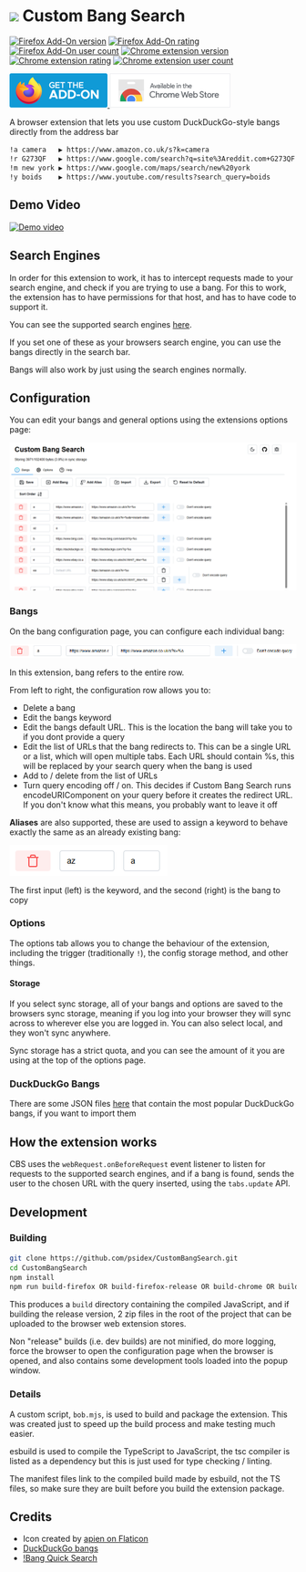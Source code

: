 # ![](./images/icons/icon_28.png) Custom Bang Search

[![Firefox Add-On version](https://img.shields.io/amo/v/custombangsearch?colorA=35383d)](https://addons.mozilla.org/en-US/firefox/addon/custombangsearch/)
[![Firefox Add-On rating](https://img.shields.io/amo/rating/custombangsearch?colorA=35383d)](https://addons.mozilla.org/en-US/firefox/addon/custombangsearch/)
[![Firefox Add-On user count](https://img.shields.io/amo/users/custombangsearch?colorA=35383d)](https://addons.mozilla.org/en-US/firefox/addon/custombangsearch/)
[![Chrome extension version](https://img.shields.io/chrome-web-store/v/oobpkmpnffeacpnfbbepbdlhbfdejhpg?colorA=35383d)](https://chrome.google.com/webstore/detail/custom-bang-search/oobpkmpnffeacpnfbbepbdlhbfdejhpg?hl=en)
[![Chrome extension rating](https://img.shields.io/chrome-web-store/rating/oobpkmpnffeacpnfbbepbdlhbfdejhpg?colorA=35383d)](https://chrome.google.com/webstore/detail/custom-bang-search/oobpkmpnffeacpnfbbepbdlhbfdejhpg?hl=en)
[![Chrome extension user count](https://img.shields.io/chrome-web-store/users/oobpkmpnffeacpnfbbepbdlhbfdejhpg?colorA=35383d)](https://chrome.google.com/webstore/detail/custom-bang-search/oobpkmpnffeacpnfbbepbdlhbfdejhpg?hl=en)

<a href="https://addons.mozilla.org/en-US/firefox/addon/custombangsearch/">
<img src="./images/promotion/firefox.svg" alt="Firefox Add-On link" height="60"/>
</a>

<a href="https://chrome.google.com/webstore/detail/custom-bang-search/oobpkmpnffeacpnfbbepbdlhbfdejhpg?hl=en">
<img src="./images/promotion/chrome.png" alt="Chrome Web Store link" height="60"/>
</a>

A browser extension that lets you use custom DuckDuckGo-style bangs directly from the address bar

```
!a camera   ▶ https://www.amazon.co.uk/s?k=camera
!r G273QF   ▶ https://www.google.com/search?q=site%3Areddit.com+G273QF
!m new york ▶ https://www.google.com/maps/search/new%20york
!y boids    ▶ https://www.youtube.com/results?search_query=boids
```

## Demo Video

[![Demo video](https://img.youtube.com/vi/IXP7RVFMJk4/0.jpg)](https://www.youtube.com/watch?v=IXP7RVFMJk4)

## Search Engines

In order for this extension to work, it has to intercept requests made to your search engine, and check if you are trying to use a bang. For this to work, the extension has to have permissions for that host, and has to have code to support it.

You can see the supported search engines [here](./docs/supported-engines.md).

If you set one of these as your browsers search engine, you can use the bangs directly in the search bar.

Bangs will also work by just using the search engines normally.

## Configuration

You can edit your bangs and general options using the extensions options page:

![options page screenshot](./images/promotion/config-page.png)

### Bangs

On the bang configuration page, you can configure each individual bang:

![configuring a single bang](./images/promotion/individual-bang-config.png)

In this extension, bang refers to the entire row.

From left to right, the configuration row allows you to:

- Delete a bang
- Edit the bangs keyword
- Edit the bangs default URL. This is the location the bang will take you to if you dont provide a query
- Edit the list of URLs that the bang redirects to. This can be a single URL or a list, which will open multiple tabs. Each URL should contain %s, this will be replaced by your search query when the bang is used
- Add to / delete from the list of URLs
- Turn query encoding off / on. This decides if Custom Bang Search runs encodeURIComponent on your query before it creates the redirect URL. If you don't know what this means, you probably want to leave it off

**Aliases** are also supported, these are used to assign a keyword to behave exactly the same as an already existing bang:

![configuring an alias](./images/promotion/individual-alias-config.png)

The first input (left) is the keyword, and the second (right) is the bang to copy

### Options

The options tab allows you to change the behaviour of the extension, including the trigger (traditionally `!`), the config storage method, and other things.

#### Storage

If you select sync storage, all of your bangs and options are saved to the browsers sync storage, meaning if you log into your browser they will sync across to wherever else you are logged in. You can also select local, and they won't sync anywhere.

Sync storage has a strict quota, and you can see the amount of it you are using at the top of the options page.

### DuckDuckGo Bangs

There are some JSON files [here](./ddg/README.md) that contain the most popular DuckDuckGo bangs, if you want to import them

## How the extension works

CBS uses the `webRequest.onBeforeRequest` event listener to listen for requests to the supported search engines, and if a bang is found, sends the user to the chosen URL with the query inserted, using the `tabs.update` API.

## Development

### Building

```bash
git clone https://github.com/psidex/CustomBangSearch.git
cd CustomBangSearch
npm install
npm run build-firefox OR build-firefox-release OR build-chrome OR build-chrome-release
```

This produces a `build` directory containing the compiled JavaScript, and if building the release version, 2 zip files in the root of the project that can be uploaded to the browser web extension stores.

Non "release" builds (i.e. dev builds) are not minified, do more logging, force the browser to open the configuration page when the browser is opened, and also contains some development tools loaded into the popup window.

### Details

A custom script, `bob.mjs`, is used to build and package the extension. This was created just to speed up the build process and make testing much easier.

esbuild is used to compile the TypeScript to JavaScript, the tsc compiler is listed as a dependency but this is just used for type checking / linting.

The manifest files link to the compiled build made by esbuild, not the TS files, so make sure they are built before you build the extension package.

## Credits

- Icon created by [apien on Flaticon](https://www.flaticon.com/free-icon/exclamation-mark_4194667)
- [DuckDuckGo bangs](https://duckduckgo.com/bang)
- [!Bang Quick Search](https://addons.mozilla.org/en-US/firefox/addon/bang-quick-search/)
